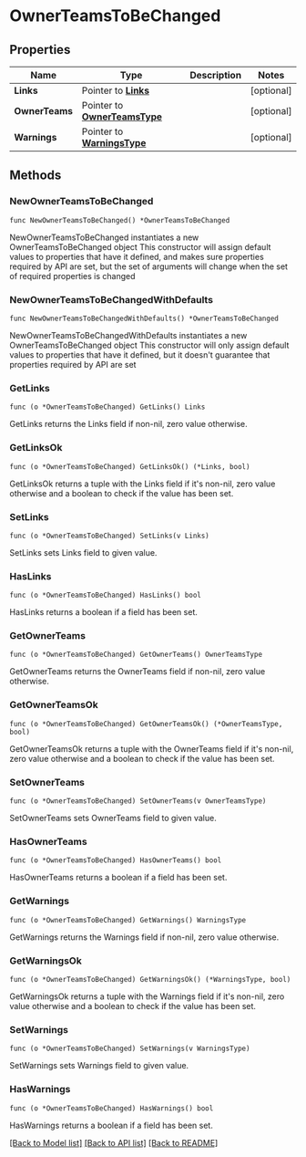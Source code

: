 # OwnerTeamsToBeChanged

## Properties

Name | Type | Description | Notes
------------ | ------------- | ------------- | -------------
**Links** | Pointer to [**Links**](Links.md) |  | [optional] 
**OwnerTeams** | Pointer to [**OwnerTeamsType**](OwnerTeamsType.md) |  | [optional] 
**Warnings** | Pointer to [**WarningsType**](WarningsType.md) |  | [optional] 

## Methods

### NewOwnerTeamsToBeChanged

`func NewOwnerTeamsToBeChanged() *OwnerTeamsToBeChanged`

NewOwnerTeamsToBeChanged instantiates a new OwnerTeamsToBeChanged object
This constructor will assign default values to properties that have it defined,
and makes sure properties required by API are set, but the set of arguments
will change when the set of required properties is changed

### NewOwnerTeamsToBeChangedWithDefaults

`func NewOwnerTeamsToBeChangedWithDefaults() *OwnerTeamsToBeChanged`

NewOwnerTeamsToBeChangedWithDefaults instantiates a new OwnerTeamsToBeChanged object
This constructor will only assign default values to properties that have it defined,
but it doesn't guarantee that properties required by API are set

### GetLinks

`func (o *OwnerTeamsToBeChanged) GetLinks() Links`

GetLinks returns the Links field if non-nil, zero value otherwise.

### GetLinksOk

`func (o *OwnerTeamsToBeChanged) GetLinksOk() (*Links, bool)`

GetLinksOk returns a tuple with the Links field if it's non-nil, zero value otherwise
and a boolean to check if the value has been set.

### SetLinks

`func (o *OwnerTeamsToBeChanged) SetLinks(v Links)`

SetLinks sets Links field to given value.

### HasLinks

`func (o *OwnerTeamsToBeChanged) HasLinks() bool`

HasLinks returns a boolean if a field has been set.

### GetOwnerTeams

`func (o *OwnerTeamsToBeChanged) GetOwnerTeams() OwnerTeamsType`

GetOwnerTeams returns the OwnerTeams field if non-nil, zero value otherwise.

### GetOwnerTeamsOk

`func (o *OwnerTeamsToBeChanged) GetOwnerTeamsOk() (*OwnerTeamsType, bool)`

GetOwnerTeamsOk returns a tuple with the OwnerTeams field if it's non-nil, zero value otherwise
and a boolean to check if the value has been set.

### SetOwnerTeams

`func (o *OwnerTeamsToBeChanged) SetOwnerTeams(v OwnerTeamsType)`

SetOwnerTeams sets OwnerTeams field to given value.

### HasOwnerTeams

`func (o *OwnerTeamsToBeChanged) HasOwnerTeams() bool`

HasOwnerTeams returns a boolean if a field has been set.

### GetWarnings

`func (o *OwnerTeamsToBeChanged) GetWarnings() WarningsType`

GetWarnings returns the Warnings field if non-nil, zero value otherwise.

### GetWarningsOk

`func (o *OwnerTeamsToBeChanged) GetWarningsOk() (*WarningsType, bool)`

GetWarningsOk returns a tuple with the Warnings field if it's non-nil, zero value otherwise
and a boolean to check if the value has been set.

### SetWarnings

`func (o *OwnerTeamsToBeChanged) SetWarnings(v WarningsType)`

SetWarnings sets Warnings field to given value.

### HasWarnings

`func (o *OwnerTeamsToBeChanged) HasWarnings() bool`

HasWarnings returns a boolean if a field has been set.


[[Back to Model list]](../README.md#documentation-for-models) [[Back to API list]](../README.md#documentation-for-api-endpoints) [[Back to README]](../README.md)


